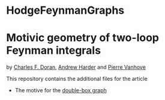 # HodgeFeynmanGraphs
Motivic geometry of two-loop Feynman integrals
==============================================
by [Charles F. Doran](https://www.charlesdoran.net), [Andrew Harder](https://math.cas.lehigh.edu/andrew-harder) and [Pierre Vanhove](https://pierrevanhove.github.io)

This repository contains the additional files for the article 

* The motive for the [double-box graph]()

